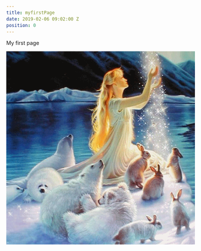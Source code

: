 ```yaml
---
title: myfirstPage
date: 2019-02-06 09:02:00 Z
position: 0
---
```


My first page


> 
![80b9444d.gif](/uploads/80b9444d.gif)